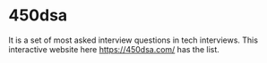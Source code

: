 # 450dsa

It is a set of most asked interview questions in tech interviews.
This interactive website here https://450dsa.com/ has the list.
